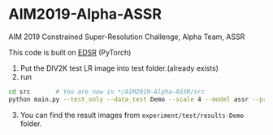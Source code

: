 # AIM2019-Alpha-ASSR
AIM 2019 Constrained Super-Resolution Challenge, Alpha Team, ASSR

This code is built on [EDSR](https://github.com/thstkdgus35/EDSR-PyTorch) (PyTorch)

1. Put the DIV2K test LR image into test folder.(already exists)
2. run 
```bash
cd src       # You are now in */AIM2019-Alpha-ASSR/src
python main.py --test_only --data_test Demo --scale 4 --model assr --pre_train ../models/ASSR_x4_best.pt --save_results
```
3. You can find the result images from ```experiment/test/results-Demo``` folder.
